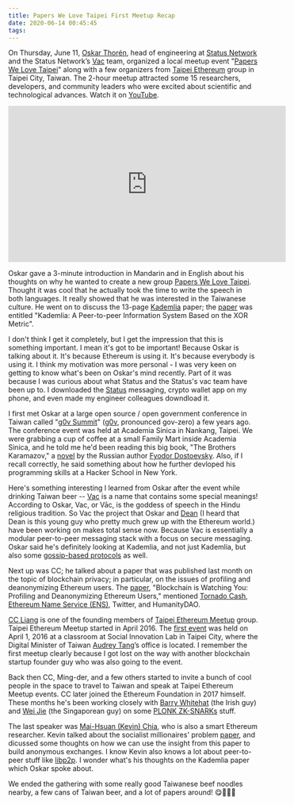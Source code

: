 ```yaml
---
title: Papers We Love Taipei First Meetup Recap
date: 2020-06-14 00:45:45
tags:
---
```


On Thursday, June 11, [Oskar Thorén](https://twitter.com/oskarth), head of engineering at [Status Network](https://status.im/) and the Status Network’s [Vac](https://vac.dev/) team, organized a local meetup event "[Papers We Love Taipei](https://www.meetup.com/Papers-We-Love-Taipei-Taiwan)" along with a few organizers from [Taipei Ethereum](https://www.meetup.com/Taipei-Ethereum-Meetup) group in Taipei City, Taiwan. The 2-hour meetup attracted some 15 researchers, developers, and community leaders who were excited about scientific and technological advances. Watch it on [YouTube](https://youtu.be/IQv9IZd3Mqw).

<iframe width="560" height="315" src="https://www.youtube.com/embed/IQv9IZd3Mqw" frameborder="0" allow="accelerometer; autoplay; encrypted-media; gyroscope; picture-in-picture" allowfullscreen></iframe>

Oskar gave a 3-minute introduction in Mandarin and in English about his thoughts on why he wanted to create a new group [Papers We Love Taipei](https://www.meetup.com/Papers-We-Love-Taipei-Taiwan/events/270950966/). Thought it was cool that he actually took the time to write the speech in both languages. It really showed that he was interested in the Taiwanese culture. He went on to discuss the 13-page [Kademlia](https://en.wikipedia.org/wiki/Kademlia) paper; the [paper](https://pdos.csail.mit.edu/~petar/papers/maymounkov-kademlia-lncs.pdf) was entitled "Kademlia: A Peer-to-peer Information System Based on the XOR Metric".

I don't think I get it completely, but I get the impression that this is something important. I mean it's got to be important! Because Oskar is talking about it. It's because Ethereum is using it. It's because everybody is using it. I think my motivation was more personal - I was very keen on getting to know what's been on Oskar's mind recently. Part of it was because I was curious about what Status and the Status's vac team have been up to. I downloaded the [Status](https://play.google.com/store/apps/details?id=im.status.ethereum) messaging, crypto wallet app on my phone, and even made my engineer colleagues downdload it.

I first met Oskar at a large open source / open government conference in Taiwan called "[g0v Summit](https://summit.g0v.tw/2018/)" ([g0v](https://en.wikipedia.org/wiki/G0v), pronounced gov-zero) a few years ago. The conference event was held at Academia Sinica in Nankang, Taipei. We were grabbing a cup of coffee at a small Family Mart inside Academia Sinica, and he told me he'd been reading this big book, "The Brothers Karamazov," a [novel](https://www.penguinrandomhouse.com/books/286344/the-brothers-karamazov-by-fyodor-dostoyevsky/) by the Russian author [Fyodor Dostoevsky](https://en.wikipedia.org/wiki/Fyodor_Dostoevsky#Major_works). Also, if I recall correctly, he said something about how he further devloped his programming skills at a Hacker School in New York.

Here's something interesting I learned from Oskar after the event while drinking Taiwan beer -- [Vac](https://vac.dev/) is a name that contains some special meanings! According to Oskar, Vac, or Vāc, is the goddess of speech in the Hindu religious tradition. So Vac the project that Oskar and [Dean](https://github.com/decanus) (I heard that Dean is this young guy who pretty much grew up with the Ethereum world.) have been working on makes total sense now. Because Vac is essentially a modular peer-to-peer messaging stack with a focus on secure messaging. Oskar said he's definitely looking at Kademlia, and not just Kademlia, but also some [gossip-based protocols](https://en.wikipedia.org/wiki/Gossip_protocol) as well.

Next up was CC; he talked about a paper that was published last month on the topic of blockchain privacy; in particular, on the issues of profiling and deanonymizing Ethereum users. The [paper](https://arxiv.org/pdf/2005.14051.pdf), "Blockchain is Watching You: Profiling and Deanonymizing Ethereum Users," mentioned [Tornado Cash](https://tornado.cash/), [Ethereum Name Service (ENS)](https://ens.domains/), Twitter, and HumanityDAO.

[CC Liang](https://github.com/ChihChengLiang) is one of the founding members of [Taipei Ethereum Meetup](https://www.meetup.com/Taipei-Ethereum-Meetup) group. Taipei Ethereum Meetup started in April 2016. The [first event](https://www.meetup.com/Taipei-Ethereum-Meetup/events/227907839/) was held on April 1, 2016 at a classroom at Social Innovation Lab in Taipei City, where the Digital Minister of Taiwan [Audrey Tang](https://en.wikipedia.org/wiki/Audrey_Tang)&rsquo;s office is located. I remember the first meetup clearly because I got lost on the way with another blockchain startup founder guy who was also going to the event. 

Back then CC, Ming-der, and a few others started to invite a bunch of cool people in the space to travel to Taiwan and speak at Taipei Ethereum Meetup events. CC later joined the Ethereum Foundation in 2017 himself. These months he's been working closely with [Barry Whitehat](https://youtu.be/maDHYyj30kg) (the Irish guy) and [Wei Jie](https://twitter.com/weijie_eth) (the Singaporean guy) on some [PLONK  ZK-SNARKs](https://medium.com/aztec-protocol/aztec-fast-privacy-with-zk%C2%B2-rollup-7c742f45457) stuff.

The last speaker was [Mai-Hsuan (Kevin) Chia](https://twitter.com/kevinchia0907), who is also a smart Ethereum researcher. Kevin talked about the socialist millionaires' problem [paper](https://www.win.tue.nl/~berry/papers/dam.pdf), and dicussed some thoughts on how we can use the insight from this paper to build anonymous exchanges. I know Kevin also knows a lot about peer-to-peer stuff like [libp2p](https://libp2p.io/). I wonder what's his thoughts on the Kademlia paper which Oskar spoke about.

We ended the gathering with some really good Taiwanese beef noodles nearby, a few cans of Taiwan beer, and a lot of papers around! 😋🍻🍺🍺







